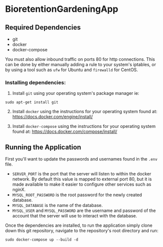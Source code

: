 # BioretentionGardeningApp

## Required Dependencies
- git
- docker
- docker-compose

You must also allow inbound traffic on ports 80 for http connections.
This can be done by either manually adding a rule to your system's iptables, or by using a tool such as `ufw` for Ubuntu and `firewalld` for CentOS.

### Installing dependencies:
1. Install `git` using your operating system's package manager
ie: 
```
sudo apt-get install git
```

2. Install `docker` using the instructions for your operating system found at: https://docs.docker.com/engine/install/

3. Install `docker-compose` using the instructions for your operating system found at: https://docs.docker.com/compose/install/

## Running the Application
First you'll want to update the passwords and usernames found in the `.env` file. 
- `SERVER_PORT` is the port that the server will listen to within the docker network. By default this value is mapped to external port 80, but it is made available to make it easier to configure other services such as nginX.
- `MYSQL_ROOT_PASSWORD` is the root password for the newly created database.
- `MYSQL_DATABASE` is the name of the database.
- `MYSQL_USER` and `MYSQL_PASSWORD` are the username and password of the account that the server will use to interact with the database.

Once the dependencies are installed, to run the application simply clone down this git repository, navigate to the repository's root directory and run:
```
sudo docker-compose up --build -d
```
